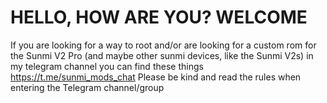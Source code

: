 # HELLO, HOW ARE YOU? WELCOME

If you are looking for a way to root and/or are looking for a custom rom for the Sunmi V2 Pro (and maybe other sunmi devices, like the Sunmi V2s) in my telegram channel you can find these things
https://t.me/sunmi_mods_chat
Please be kind and read the rules when entering the Telegram channel/group
